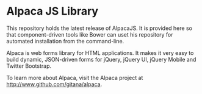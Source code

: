 Alpaca JS Library
=================

This repository holds the latest release of AlpacaJS.  It is provided here so that component-driven tools like Bower can uset his repository for automated installation from the command-line.

Alpaca is web forms library for HTML applications.  It makes it very easy to build dynamic, JSON-driven forms for jQuery, jQuery UI, jQuery Mobile and Twitter Bootstrap.

To learn more about Alpaca, visit the Alpaca project at http://www.github.com/gitana/alpaca.
